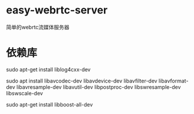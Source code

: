 # easy-webrtc-server
 简单的webrtc流媒体服务器
# 依赖库
 sudo apt-get install liblog4cxx-dev

sudo apt install libavcodec-dev libavdevice-dev libavfilter-dev libavformat-dev libavresample-dev libavutil-dev libpostproc-dev libswresample-dev libswscale-dev

sudo apt-get install libboost-all-dev
